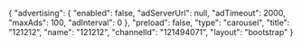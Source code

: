 {
    "advertising": {
        "enabled": false,
        "adServerUrl": null,
        "adTimeout": 2000,
        "maxAds": 100,
        "adInterval": 0
    },
    "preload": false,
    "type": "carousel",
    "title": "121212",
    "name": "121212",
    "channelId": "121494071",
    "layout": "bootstrap"
}